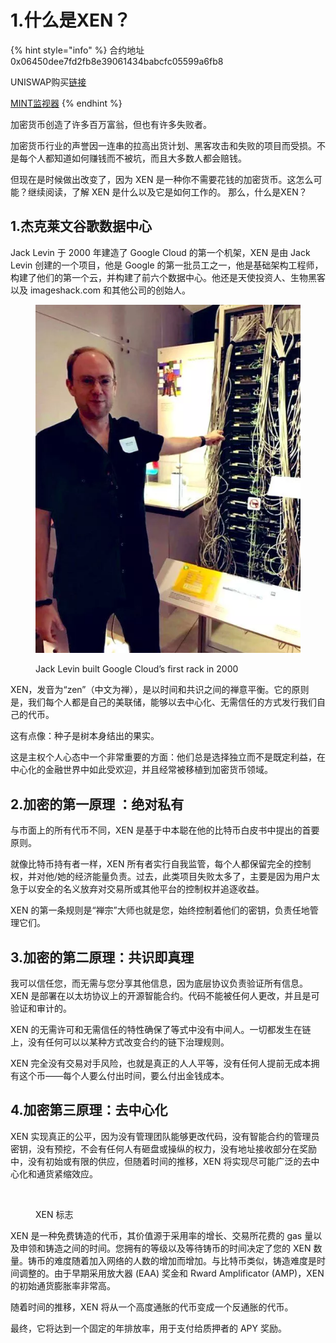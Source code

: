 # 1.什么是XEN？

{% hint style="info" %}
合约地址 0x06450dee7fd2fb8e39061434babcfc05599a6fb8

UNISWAP购买[链接](https://app.uniswap.org/#/swap?use=V2\&inputCurrency=ETH\&outputCurrency=0x06450dee7fd2fb8e39061434babcfc05599a6fb8)

[MINT监视器](https://xenturbo.io/xen-monitor/mint)
{% endhint %}

加密货币创造了许多百万富翁，但也有许多失败者。

加密货币行业的声誉因一连串的拉高出货计划、黑客攻击和失败的项目而受损。不是每个人都知道如何赚钱而不被坑，而且大多数人都会赔钱。

但现在是时候做出改变了，因为 XEN 是一种你不需要花钱的加密货币。这怎么可能？继续阅读，了解 XEN 是什么以及它是如何工作的。 那么，什么是XEN？

## 1.杰克莱文谷歌数据中心 <a href="#id-1.-jie-ke-lai-wen-gu-ge-shu-ju-zhong-xin" id="id-1.-jie-ke-lai-wen-gu-ge-shu-ju-zhong-xin"></a>

Jack Levin 于 2000 年建造了 Google Cloud 的第一个机架，XEN 是由 Jack Levin 创建的一个项目，他是 Google 的第一批员工之一，他是基础架构工程师，构建了他们的第一个云，并构建了前六个数据中心。他还是天使投资人、生物黑客以及 imageshack.com 和其他公司的创始人。

<figure><img src="../../../.gitbook/assets/image (5).png" alt=""><figcaption><p>Jack Levin built Google Cloud’s first rack in 2000</p></figcaption></figure>

XEN，发音为“zen”（中文为禅），是以时间和共识之间的禅意平衡。它的原则是，我们每个人都是自己的美联储，能够以去中心化、无需信任的方式发行我们自己的代币。

这有点像：种子是树本身结出的果实。

这是主权个人心态中一个非常重要的方面：他们总是选择独立而不是既定利益，在中心化的金融世界中如此受欢迎，并且经常被移植到加密货币领域。

## 2.加密的第一原理 ：绝对私有 <a href="#id-2.-jia-mi-de-di-yi-yuan-li-jue-dui-si-you" id="id-2.-jia-mi-de-di-yi-yuan-li-jue-dui-si-you"></a>

与市面上的所有代币不同，XEN 是基于中本聪在他的比特币白皮书中提出的首要原则。

就像比特币持有者一样，XEN 所有者实行自我监管，每个人都保留完全的控制权，并对他/她的经济能量负责。过去，此类项目失败太多了，主要是因为用户太急于以安全的名义放弃对交易所或其他平台的控制权并追逐收益。

XEN 的第一条规则是“禅宗”大师也就是您，始终控制着他们的密钥，负责任地管理它们。

## 3.加密的第二原理：共识即真理 <a href="#id-3.-jia-mi-de-di-er-yuan-li-gong-shi-ji-zhen-li" id="id-3.-jia-mi-de-di-er-yuan-li-gong-shi-ji-zhen-li"></a>

我可以信任您，而无需与您分享其他信息，因为底层协议负责验证所有信息。 XEN 是部署在以太坊协议上的开源智能合约。代码不能被任何人更改，并且是可验证和审计的。

XEN 的无需许可和无需信任的特性确保了等式中没有中间人。一切都发生在链上，没有任何可以以某种方式改变合约的链下治理规则。

XEN 完全没有交易对手风险，也就是真正的人人平等，没有任何人提前无成本拥有这个币——每个人要么付出时间，要么付出金钱成本。

## 4.加密第三原理：去中心化 <a href="#id-4.-jia-mi-di-san-yuan-li-qu-zhong-xin-hua" id="id-4.-jia-mi-di-san-yuan-li-qu-zhong-xin-hua"></a>

XEN 实现真正的公平，因为没有管理团队能够更改代码，没有智能合约的管理员密钥，没有预挖，不会有任何人有砸盘或操纵的权力，没有地址接收部分在奖励中，没有初始或有限的供应，但随着时间的推移，XEN 将实现尽可能广泛的去中心化和通货紧缩效应。

<figure><img src="../../../.gitbook/assets/image (5).avif" alt=""><figcaption><p>XEN 标志</p></figcaption></figure>

XEN 是一种免费铸造的代币，其价值源于采用率的增长、交易所花费的 gas 量以及申领和铸造之间的时间。您拥有的等级以及等待铸币的时间决定了您的 XEN 数量。铸币的难度随着加入网络的人数的增加而增加。与比特币类似，铸造难度是时间调整的。由于早期采用放大器 (EAA) 奖金和 Rward Amplificator (AMP)，XEN 的初始通货膨胀率非常高。

随着时间的推移，XEN 将从一个高度通胀的代币变成一个反通胀的代币。

最终，它将达到一个固定的年排放率，用于支付给质押者的 APY 奖励。
